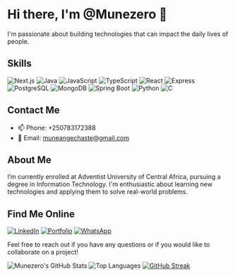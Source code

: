 # Hi there, I'm @Munezero 👋

I'm passionate about building technologies that can impact the daily lives of people.

## Skills

![Next.js](https://img.shields.io/badge/Next.js-000000?style=for-the-badge&logo=nextdotjs&logoColor=white)
![Java](https://img.shields.io/badge/Java-007396?style=for-the-badge&logo=java&logoColor=white)
![JavaScript](https://img.shields.io/badge/JavaScript-F7DF1E?style=for-the-badge&logo=javascript&logoColor=black)
![TypeScript](https://img.shields.io/badge/TypeScript-007ACC?style=for-the-badge&logo=typescript&logoColor=white)
![React](https://img.shields.io/badge/React-20232A?style=for-the-badge&logo=react&logoColor=61DAFB)
![Express](https://img.shields.io/badge/Express-000000?style=for-the-badge&logo=express&logoColor=white)
![PostgreSQL](https://img.shields.io/badge/PostgreSQL-336791?style=for-the-badge&logo=postgresql&logoColor=white)
![MongoDB](https://img.shields.io/badge/MongoDB-47A248?style=for-the-badge&logo=mongodb&logoColor=white)
![Spring Boot](https://img.shields.io/badge/Spring_Boot-6DB33F?style=for-the-badge&logo=spring-boot&logoColor=white)
![Python](https://img.shields.io/badge/Python-3776AB?style=for-the-badge&logo=python&logoColor=white)
![C](https://img.shields.io/badge/C-A8B9CC?style=for-the-badge&logo=c&logoColor=white)

## Contact Me

- 📫 Phone: +250783172388
- 📧 Email: [muneangechaste@gmail.com](mailto:muneangechaste@gmail.com)

## About Me

I’m currently enrolled at Adventist University of Central Africa, pursuing a degree in Information Technology. I'm enthusiastic about learning new technologies and applying them to solve real-world problems.

## Find Me Online

[![LinkedIn](https://img.shields.io/badge/LinkedIn-0A66C2?style=for-the-badge&logo=linkedin&logoColor=white)](https://www.linkedin.com/in/munezero-ange-gabriel-140469234/)
[![Portfolio](https://img.shields.io/badge/Portfolio-000000?style=for-the-badge&logo=portfolio&logoColor=white)](https://magbrand.netlify.app/)
[![WhatsApp](https://img.shields.io/badge/WhatsApp-25D366?style=for-the-badge&logo=whatsapp&logoColor=white)](https://wa.link/7sf57c)

Feel free to reach out if you have any questions or if you would like to collaborate on a project!

![Munezero's GitHub Stats](https://github-readme-stats.vercel.app/api?username=Munezero2000&show_icons=true&theme=radical)
![Top Languages](https://github-readme-stats.vercel.app/api/top-langs/?username=Munezero2000&layout=compact&theme=radical)
[![GitHub Streak](https://streak-stats.demolab.com/?user=Munezero2000)](https://git.io/streak-stats)



